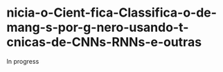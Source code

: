 # nicia-o-Cient-fica-Classifica-o-de-mang-s-por-g-nero-usando-t-cnicas-de-CNNs-RNNs-e-outras
In progress
